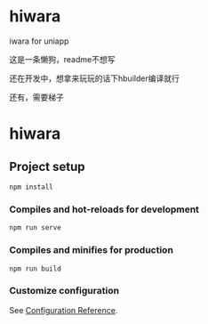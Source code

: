 # hiwara

iwara for uniapp

这是一条懒狗，readme不想写

还在开发中，想拿来玩玩的话下hbuilder编译就行

还有，需要梯子


# hiwara

## Project setup
```
npm install
```

### Compiles and hot-reloads for development
```
npm run serve
```

### Compiles and minifies for production
```
npm run build
```

### Customize configuration
See [Configuration Reference](https://cli.vuejs.org/config/).
